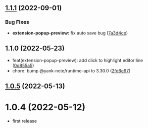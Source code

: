 ## [1.1.1](https://github.com/purocean/yank-note-extension/compare/extension-pop-preview-1.1.0...extension-pop-preview-1.1.1) (2022-09-01)


### Bug Fixes

* **extension-popup-preview:** fix auto save bug ([7a3d4ce](https://github.com/purocean/yank-note-extension/commit/7a3d4ce8c45d8b53113e0ec9e6f6dea4f2fb3fd7))



## 1.1.0 (2022-05-23)

* feat(extension-popup-preview): add click to highlight editor line ([0d855a5](https://github.com/purocean/yank-note-extension/commit/0d855a5))
* chore: bump @yank-note/runtime-api to 3.30.0 ([2fd6e97](https://github.com/purocean/yank-note-extension/commit/2fd6e97))



## [1.0.5](https://github.com/purocean/yank-note-extension/compare/extension-pop-preview-1.0.4...extension-pop-preview-1.0.5) (2022-05-13)



# 1.0.4 (2022-05-12)

* first release
